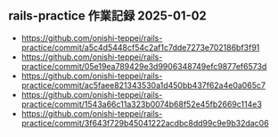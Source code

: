 ## rails-practice 作業記録 2025-01-02
- https://github.com/onishi-teppei/rails-practice/commit/a5c4d5448cf54c2af1c7dde7273e702186bf3f91 <br>
- https://github.com/onishi-teppei/rails-practice/commit/05e19ea789429e3d9906348749efc9877ef6573d <br>
- https://github.com/onishi-teppei/rails-practice/commit/ac5faee821343530a1d450bb437f62a4e0a065c7 <br>
- https://github.com/onishi-teppei/rails-practice/commit/1543a66c11a323b0074b68f52e45fb2669c114e3 <br>
- https://github.com/onishi-teppei/rails-practice/commit/3f643f729b45041222acdbc8dd99c9e9b32dac06 <br>
